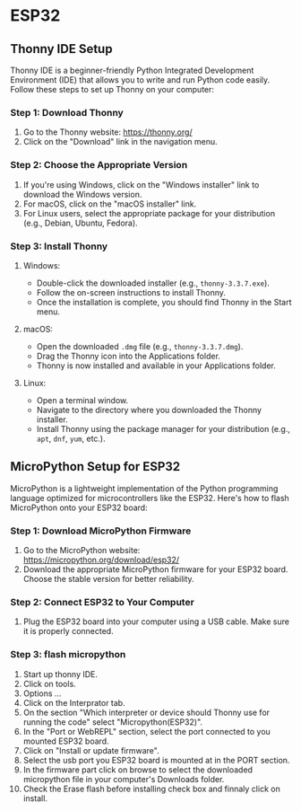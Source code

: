 # ESP32

## Thonny IDE Setup

Thonny IDE is a beginner-friendly Python Integrated Development Environment (IDE) that allows you to write and run Python code easily. Follow these steps to set up Thonny on your computer:

### Step 1: Download Thonny

1. Go to the Thonny website: https://thonny.org/
2. Click on the "Download" link in the navigation menu.

### Step 2: Choose the Appropriate Version

1. If you're using Windows, click on the "Windows installer" link to download the Windows version.
2. For macOS, click on the "macOS installer" link.
3. For Linux users, select the appropriate package for your distribution (e.g., Debian, Ubuntu, Fedora).

### Step 3: Install Thonny

1. Windows:

   - Double-click the downloaded installer (e.g., `thonny-3.3.7.exe`).
   - Follow the on-screen instructions to install Thonny.
   - Once the installation is complete, you should find Thonny in the Start menu.

2. macOS:

   - Open the downloaded `.dmg` file (e.g., `thonny-3.3.7.dmg`).
   - Drag the Thonny icon into the Applications folder.
   - Thonny is now installed and available in your Applications folder.

3. Linux:
   - Open a terminal window.
   - Navigate to the directory where you downloaded the Thonny installer.
   - Install Thonny using the package manager for your distribution (e.g., `apt`, `dnf`, `yum`, etc.).

## MicroPython Setup for ESP32

MicroPython is a lightweight implementation of the Python programming language optimized for microcontrollers like the ESP32. Here's how to flash MicroPython onto your ESP32 board:

### Step 1: Download MicroPython Firmware

1. Go to the MicroPython website: https://micropython.org/download/esp32/
2. Download the appropriate MicroPython firmware for your ESP32 board. Choose the stable version for better reliability.

### Step 2: Connect ESP32 to Your Computer

1. Plug the ESP32 board into your computer using a USB cable. Make sure it is properly connected.

### Step 3: flash micropython

1. Start up thonny IDE.
2. Click on tools.
3. Options ...
4. Click on the Interprator tab.
5. On the section "Which interpreter or device should Thonny use for running the code" select "Micropython(ESP32)".
6. In the "Port or WebREPL" section, select the port connected to you mounted ESP32 board.
7. Click on "Install or update firmware".
8. Select the usb port you ESP32 board is mounted at in the PORT section.
9. In the firmware part click on browse to select the downloaded micropython file in your computer's Downloads folder.
10. Check the Erase flash before installing check box and finnaly click on install.
